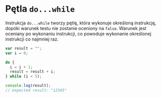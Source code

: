 # Pętla `do...while`

Instrukcja `do...while` tworzy pętlę, która wykonuje określoną instrukcję,
dopóki warunek testu nie zostanie oceniony na `false`. Warunek jest oceniany
po wykonaniu instrukcji, co powoduje wykonanie określonej instrukcji
co najmniej raz.

```js
var result = "";
var i = 0;

do {
  i = i + 1;
  result = result + i;
} while (i < 5);

console.log(result);
// expected result: "12345"
```
